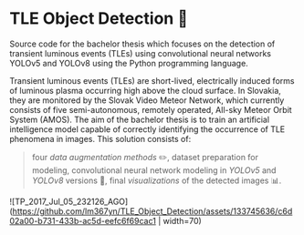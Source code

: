 # TLE Object Detection :stars:

Source code for the bachelor thesis which focuses on the detection of transient luminous events (TLEs) using convolutional neural networks YOLOv5 and YOLOv8 using the Python programming language.

Transient luminous events (TLEs) are short-lived, electrically induced forms of luminous plasma occurring high above the cloud surface. In Slovakia, they are monitored by the Slovak Video Meteor Network, which currently consists of five semi-autonomous, remotely operated, All-sky Meteor Orbit System (AMOS). The aim of the bachelor thesis is to train an artificial intelligence model capable of correctly identifying the occurrence of TLE phenomena in images. This solution consists of:
> four _data augmentation methods_ :pencil2:, 
> dataset preparation for modeling, 
> convolutional neural network modeling in _YOLOv5_ and _YOLOv8_ versions :rocket:, 
> final _visualizations_ of the detected images :bar_chart:.

![TP_2017_Jul_05_232126_AGO](https://github.com/lm367yn/TLE_Object_Detection/assets/133745636/c6d02a00-b731-433b-ac5d-eefc6f69cac1 | width=70)


